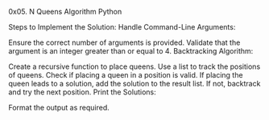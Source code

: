 0x05. N Queens
Algorithm
Python

Steps to Implement the Solution:
Handle Command-Line Arguments:

Ensure the correct number of arguments is provided.
Validate that the argument is an integer greater than or equal to 4.
Backtracking Algorithm:

Create a recursive function to place queens.
Use a list to track the positions of queens.
Check if placing a queen in a position is valid.
If placing the queen leads to a solution, add the solution to the result list.
If not, backtrack and try the next position.
Print the Solutions:

Format the output as required.
